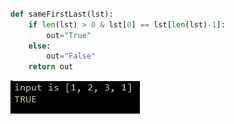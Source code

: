 ```.py

def sameFirstLast(lst):
    if len(lst) > 0 & lst[0] == lst[len(lst)-1]:
        out="True"
    else:
        out="False"
    return out    
```

![](quiz001.PNG)
